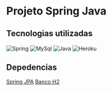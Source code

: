 
# Projeto Spring Java



## Tecnologias utilizadas
<div style="display: inline_block">
  <img align="center" alt="Spring" src="https://img.shields.io/badge/Spring-6DB33F?style=for-the-badge&logo=spring&logoColor=white" />
  <img align="center" alt="MySql" src="https://img.shields.io/badge/MySQL-00000F?style=for-the-badge&logo=mysql&logoColor=white" />
  <img align="center" alt="Java" src="https://img.shields.io/badge/Java-ED8B00?style=for-the-badge&logo=java&logoColor=white" />
  <img align="center" alt="Heroku" src="https://img.shields.io/badge/Heroku-430098?style=for-the-badge&logo=heroku&logoColor=white" />
</div>
  
## Depedencias
[Spring JPA](https://mvnrepository.com/artifact/org.springframework.boot/spring-boot-starter-data-jpa)
[Banco H2](https://mvnrepository.com/artifact/com.h2database/h2)

